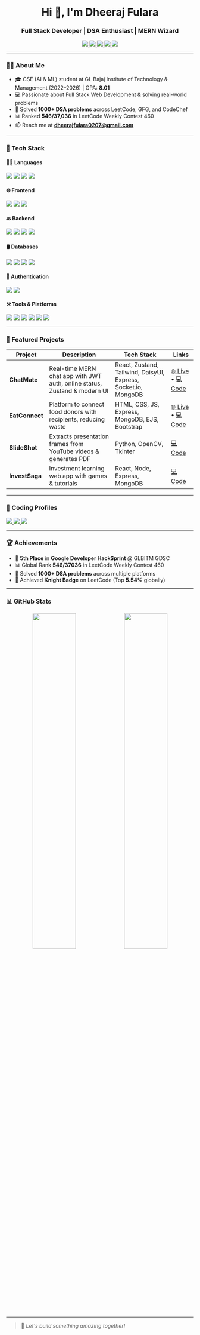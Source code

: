 <h1 align="center">Hi 👋, I'm Dheeraj Fulara</h1>
<h3 align="center">Full Stack Developer | DSA Enthusiast | MERN Wizard</h3>

<p align="center">
  <a href="mailto:dheerajfulara0207@gmail.com">
    <img src="https://img.shields.io/badge/Gmail-DHEERAJFULARA0207@gmail.com-red?style=for-the-badge&logo=gmail&logoColor=white" />
  </a>
  <a href="https://www.linkedin.com/in/dheeraj-fulara/">
    <img src="https://img.shields.io/badge/LinkedIn-CONNECT-blue?style=for-the-badge&logo=linkedin&logoColor=white" />
  </a>
  <a href="https://github.com/DheerajFulara">
    <img src="https://img.shields.io/badge/GitHub-DHEERAJFULARA-black?style=for-the-badge&logo=github&logoColor=white" />
  </a>
  <a href="https://port-folio-1-murex.vercel.app/">
    <img src="https://img.shields.io/badge/Portfolio-VIEW-orange?style=for-the-badge&logo=vercel&logoColor=white" />
  </a>
  <a href="https://drive.google.com/file/d/17mkdHabJUYnYUlIcIXkkBEFgu4GN-7DV/view?usp=drive_link">
    <img src="https://img.shields.io/badge/Resume-Download-blueviolet?style=for-the-badge&logo=read-the-docs&logoColor=white" />
  </a>
</p>

---

### 🧑‍💻 About Me

- 🎓 CSE (AI & ML) student at GL Bajaj Institute of Technology & Management (2022–2026) | GPA: **8.01**
- 💻 Passionate about Full Stack Web Development & solving real-world problems
- 🔁 Solved **1000+ DSA problems** across LeetCode, GFG, and CodeChef  
- 📊 Ranked **546/37,036** in LeetCode Weekly Contest 460  
- 📫 Reach me at **dheerajfulara0207@gmail.com**

---

### 🚀 Tech Stack

#### 👨‍💻 Languages
<p>
  <img src="https://img.shields.io/badge/Java-%23ED8B00.svg?style=for-the-badge&logo=openjdk&logoColor=white" />
  <img src="https://img.shields.io/badge/JavaScript-%23F7DF1E.svg?style=for-the-badge&logo=javascript&logoColor=black" />
  <img src="https://img.shields.io/badge/TypeScript-3178C6.svg?style=for-the-badge&logo=typescript&logoColor=white" />
  <img src="https://img.shields.io/badge/Python-%2314354C.svg?style=for-the-badge&logo=python&logoColor=white" />
  
</p>

#### 🌐 Frontend
<p>
  <img src="https://img.shields.io/badge/HTML5-%23E34F26.svg?style=for-the-badge&logo=html5&logoColor=white" />
  <img src="https://img.shields.io/badge/CSS3-%231572B6.svg?style=for-the-badge&logo=css3&logoColor=white" />
  <img src="https://img.shields.io/badge/React-%2320232a.svg?style=for-the-badge&logo=react&logoColor=%2361DAFB" />
</p>

#### 🔙 Backend
<p>
  <img src="https://img.shields.io/badge/Node.js-%23339933.svg?style=for-the-badge&logo=node.js&logoColor=white" />
  <img src="https://img.shields.io/badge/Express.js-%23000000.svg?style=for-the-badge&logo=express&logoColor=white" />
  <img src="https://img.shields.io/badge/Socket.io-%23000000.svg?style=for-the-badge&logo=socket.io&logoColor=white" />
  <img src="https://img.shields.io/badge/Hono-F38020.svg?style=for-the-badge&logoColor=white" />
</p>

#### 🛢️ Databases
<p>
  <img src="https://img.shields.io/badge/MongoDB-%2347A248.svg?style=for-the-badge&logo=mongodb&logoColor=white" />
  <img src="https://img.shields.io/badge/MySQL-%234479A1.svg?style=for-the-badge&logo=mysql&logoColor=white" />
  <img src="https://img.shields.io/badge/PostgreSQL-%23336791.svg?style=for-the-badge&logo=postgresql&logoColor=white" />
  <img src="https://img.shields.io/badge/Prisma-2D3748.svg?style=for-the-badge&logo=prisma&logoColor=white" />
</p>

#### 🔑 Authentication
<p>
  <img src="https://img.shields.io/badge/JWT-000000.svg?style=for-the-badge&logo=jsonwebtokens&logoColor=white" />
  <img src="https://img.shields.io/badge/Firebase-%23FFCA28.svg?style=for-the-badge&logo=firebase&logoColor=black" />
</p>

#### ⚒️ Tools & Platforms
<p>
  <img src="https://img.shields.io/badge/Git-%23F05032.svg?style=for-the-badge&logo=git&logoColor=white" />
  <img src="https://img.shields.io/badge/GitHub-%2312100E.svg?style=for-the-badge&logo=github&logoColor=white" />
  <img src="https://img.shields.io/badge/Postman-%23FF6C37.svg?style=for-the-badge&logo=postman&logoColor=white" />
  <img src="https://img.shields.io/badge/Cloudflare-F38020.svg?style=for-the-badge&logo=cloudflare&logoColor=white" />
  <img src="https://img.shields.io/badge/Vercel-%23000000.svg?style=for-the-badge&logo=vercel&logoColor=white" />
  <img src="https://img.shields.io/badge/Render-%23000000.svg?style=for-the-badge&logo=render&logoColor=white" />
</p>

---

### 📌 Featured Projects

| Project | Description | Tech Stack | Links |
|--------|-------------|------------|-------|
| **ChatMate** | Real-time MERN chat app with JWT auth, online status, Zustand & modern UI | React, Zustand, Tailwind, DaisyUI, Express, Socket.io, MongoDB | [🌐 Live](https://chat-app-ig1h.onrender.com) • [💻 Code](https://github.com/DheerajFulara/Chat-App) |
| **EatConnect** | Platform to connect food donors with recipients, reducing waste | HTML, CSS, JS, Express, MongoDB, EJS, Bootstrap | [🌐 Live](https://eat-connect.vercel.app/) • [💻 Code](https://github.com/DheerajFulara/EatConnect) |
| **SlideShot** | Extracts presentation frames from YouTube videos & generates PDF | Python, OpenCV, Tkinter | [💻 Code](https://github.com/DheerajFulara/SlideShot) |
| **InvestSaga** | Investment learning web app with games & tutorials | React, Node, Express, MongoDB | [💻 Code](https://github.com/DheerajFulara/InvestSaga) |

---

### 💯 Coding Profiles

<p>
  <a href="https://leetcode.com/u/dheerajfulara/">
    <img src="https://img.shields.io/badge/LeetCode-750%2B%20Solved%20(Max%201860)-FFA116?style=for-the-badge&logo=leetcode&logoColor=black" />
  </a>
  <a href="https://www.geeksforgeeks.org/user/dheerajfulara/">
    <img src="https://img.shields.io/badge/GeeksforGeeks-185%2B%20Solved%20(Rating%201534)-14D964?style=for-the-badge&logo=geeksforgeeks&logoColor=white" />
  </a>
  <a href="https://www.codechef.com/users/dheeraj_fulara">
    <img src="https://img.shields.io/badge/CodeChef-Rating%201340-5B4638?style=for-the-badge&logo=codechef&logoColor=white" />
  </a>
</p>

---

### 🏆 Achievements

- 🥇 **5th Place** in **Google Developer HackSprint** @ GLBITM GDSC  
- 📊 Global Rank **546/37036** in LeetCode Weekly Contest 460  
- 🎯 Solved **1000+ DSA problems** across multiple platforms  
- 🏅 Achieved **Knight Badge** on LeetCode (Top **5.54%** globally)  

---

### 📊 GitHub Stats

<p align="center">
  <img src="https://github-readme-stats.vercel.app/api?username=DheerajFulara&show_icons=true&theme=tokyonight&count_private=true" width="48%" />
  <img src="https://github-readme-stats.vercel.app/api/top-langs/?username=DheerajFulara&layout=compact&theme=tokyonight" width="48%" />
</p>

---

> 📌 *Let's build something amazing together!*
